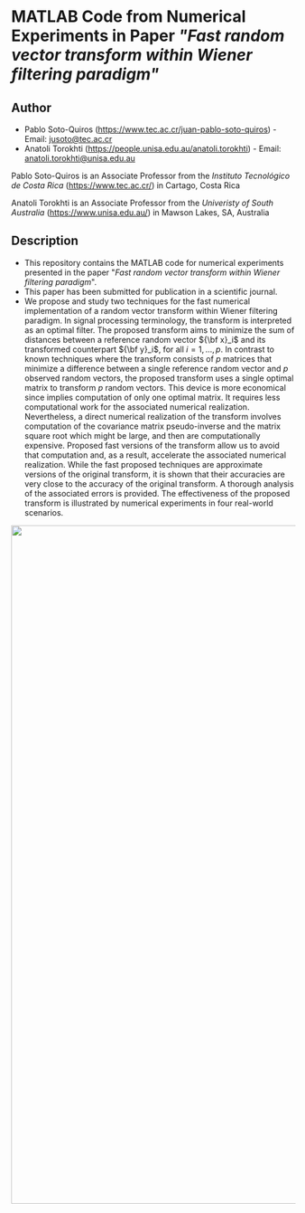 # MATLAB Code from Numerical Experiments in Paper *"Fast random vector transform within Wiener filtering paradigm"*

## Author

* Pablo Soto-Quiros (https://www.tec.ac.cr/juan-pablo-soto-quiros) - Email: jusoto@tec.ac.cr
* Anatoli Torokhti (https://people.unisa.edu.au/anatoli.torokhti) - Email: anatoli.torokhti@unisa.edu.au

Pablo Soto-Quiros is an Associate Professor from the *Instituto Tecnológico de Costa Rica* (https://www.tec.ac.cr/) in Cartago, Costa Rica

Anatoli Torokhti is an Associate Professor from the *Univeristy of South Australia* (https://www.unisa.edu.au/) in Mawson Lakes, SA, Australia

## Description

* This repository contains the MATLAB code for numerical experiments presented in the paper "*Fast random vector transform within Wiener filtering paradigm*". 
* This paper has been submitted for publication in a scientific journal. 
* We propose and study two techniques for the fast numerical implementation of a  random vector transform within Wiener filtering paradigm. In signal processing terminology, the transform is interpreted as an optimal filter. The proposed transform aims to minimize the sum of distances between a reference random vector ${\bf x}_i$ and its transformed counterpart  ${\bf y}_i$, for all $i=1,...,p$. In contrast to known techniques where the transform consists of $p$ matrices that minimize a difference between a single reference random vector and $p$ observed random vectors, the proposed transform uses a single optimal matrix to transform $p$ random vectors. This device is more economical since implies computation of only one optimal matrix.  It requires less computational work for the associated numerical realization. Nevertheless, a direct numerical realization  of the transform involves computation of the covariance matrix pseudo-inverse and the matrix square root which might be large, and then are computationally expensive. Proposed fast versions of the transform  allow us to avoid that computation and, as a result, accelerate the associated numerical realization. While the fast proposed techniques  are approximate versions of the original transform, it is shown that their accuracies are very close to the accuracy of the original transform. A thorough  analysis of the associated errors is provided. The effectiveness of the proposed transform is illustrated by  numerical experiments in four real-world scenarios.


<p align="center"><img width="1200" src="https://github.com/jusotoTEC/multifiltering_transform/blob/main/img/img1.png"></p>
